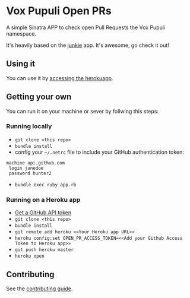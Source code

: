 # Vox Pupuli Open PRs

A simple Sinatra APP to check open Pull Requests the Vox Pupuli namespace.

It's heavily based on the [junkie](https://github.com/leomilrib/junkie) app. It's awesome, go check it out!

## Using it
You can use it by [accessing the herokuapp](http://voxpupuli-open-prs.herokuapp.com/).

## Getting your own
You can run it on your machine or sever by follwing this steps:

### Running locally
 - `git clone <this repo>`
 - `bundle install`
 - config your `~/.netrc` file to include your GitHub authentication token:
 ```
 machine api.github.com
  login janedoe
  password hunter2
 ```
 -  `bundle exec ruby app.rb`

### Running on a Heroku app
 - [Get a GitHub API token](https://help.github.com/articles/creating-an-access-token-for-command-line-use/)
 - `git clone <this repo>`
 - `bundle install`
 - `git remote add heroku <<Your Heroku app URL>>`
 - `heroku config:set OPEN_PR_ACCESS_TOKEN=<<Add your Github Access Token to Heroku app>>`
 - `git push heroku master`
 - `heroku open`

## Contributing
See the [contributing guide](CONTRIBUTING.md).
